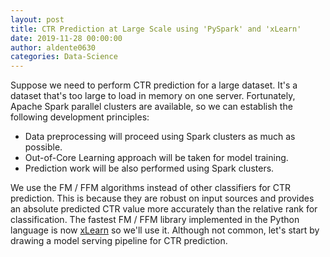 ```yaml
---
layout: post
title: CTR Prediction at Large Scale using 'PySpark' and 'xLearn'
date: 2019-11-28 00:00:00
author: aldente0630
categories: Data-Science
---  
```


Suppose we need to perform CTR prediction for a large dataset. It's a dataset that's too large to load in memory on one server. Fortunately, Apache Spark parallel clusters are available, so we can establish the following development principles:
* Data preprocessing will proceed using Spark clusters as much as possible.
* Out-of-Core Learning approach will be taken for model training.
* Prediction work will be also performed using Spark clusters.

We use the FM / FFM algorithms instead of other classifiers for CTR prediction. This is because they are robust on input sources and provides an absolute predicted CTR value more accurately than the relative rank for classification. The fastest FM / FFM library implemented in the Python language is now [xLearn](https://github.com/aksnzhy/xlearn) so we'll use it. Although not common, let's start by drawing a model serving pipeline for CTR prediction.
